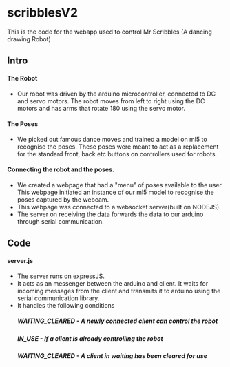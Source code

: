 # scribblesV2

This is the code for the webapp used to control Mr Scribbles (A dancing drawing Robot)
## Intro
#### The Robot
- Our robot was driven by the arduino microcontroller, connected to DC and servo motors. 
The robot moves from left to right using the DC motors and has arms that rotate 180 using the servo motor.

#### The Poses 
- We picked out famous dance moves and trained a model on ml5 to recognise the poses. 
These poses were meant to act as a replacement for the standard front, back etc buttons on controllers used for robots.

#### Connecting the robot and the poses.
- We created a webpage that had a "menu" of poses available to the user. This webpage initiated an instance of our ml5 model to recognise the poses captured by the webcam.
- This webpage was connected to a websocket server(built on NODEJS). 
- The server on receiving the data forwards the data to our arduino through serial communication.

## Code
#### server.js
- The server runs on expressJS. 
- It acts as an messenger between the arduino and client. It waits for incoming messages from the client and transmits it to arduino using the serial communication library. 
- It handles the following conditions 
   ##### WAITING_CLEARED - A newly connected client can control the robot
   ##### IN_USE - If a client is already controlling the robot
   ##### WAITING_CLEARED - A client in waiting has been cleared for use 
